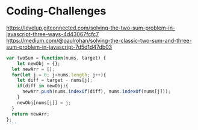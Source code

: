 # Coding-Challenges
https://levelup.gitconnected.com/solving-the-two-sum-problem-in-javascript-three-ways-4d43067fcfc7
https://medium.com/@paulrohan/solving-the-classic-two-sum-and-three-sum-problem-in-javascript-7d5d1d47db03
`````javascript
var twoSum = function(nums, target) {
    let newObj = {};
  let newArr = [];
  for(let j = 0; j<nums.length; j++){
    let diff = target - nums[j];
    if(diff in newObj){
      newArr.push(nums.indexOf(diff), nums.indexOf(nums[j]));
    }
    newObj[nums[j]] = j;
  }
  return newArr;
};
````

